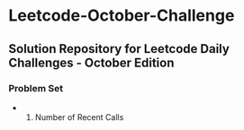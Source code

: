 # Leetcode-October-Challenge

## Solution Repository for Leetcode Daily Challenges - October Edition

### Problem Set

* 01) Number of Recent Calls
